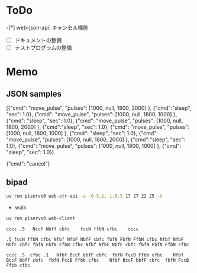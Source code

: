 # ToDo

-[*] web-json-api: キャンセル機能
-[ ] ドキュメントの整備
-[ ] テストプログラムの整備

# Memo

## JSON samples
[{"cmd": "move_pulse",   "pulses": [1000, null, 1800, 2000] }, {"cmd":"sleep", "sec": 1.0},  {"cmd": "move_pulse",   "pulses": [1000, null, 1800, 1000] }, {"cmd": "sleep", "sec": 1.0}, {"cmd": "move_pulse",   "pulses": [1000, null, 1800, 2000] }, {"cmd":"sleep", "sec": 1.0},  {"cmd": "move_pulse",   "pulses": [1000, null, 1800, 1000] }, {"cmd": "sleep", "sec": 1.0}, {"cmd": "move_pulse",   "pulses": [1000, null, 1800, 2000] }, {"cmd":"sleep", "sec": 1.0},  {"cmd": "move_pulse",   "pulses": [1000, null, 1800, 1000] }, {"cmd": "sleep", "sec": 1.0}]

{"cmd": "cancel"}


## bipad

``` bash
uv run piservo0 web-str-api -a -0.5,1,-1,0.5 17 27 22 25 -d
```


- walk

``` bash
uv run piservo0 web-client
```

``` text
cccc .5   Nccf Nbff cbfc    fccN ffbN cfbc    cccc

.5 fccN ffbN cfbc Nfbf NfbF NbfF cbfc fbfN FbfN FfbN cfbc Nfbf NfbF NbfF cbfc fbfN FbfN FfbN cfbc Nfbf NfbF NbfF cbfc fbfN FbfN FfbN cfbc
```

``` text
cccc .5  cfbc .1   Nfbf BccF bbfF cbfc  fbfN FccB Ffbb cfbc    Nfbf BccF bbfF cbfc  fbfN FccB Ffbb cfbc    Nfbf BccF bbfF cbfc  fbfN FccB Ffbb cfbc
```

